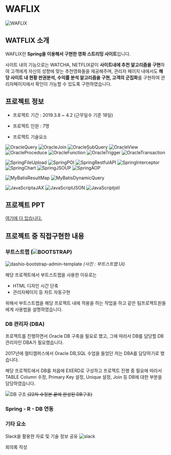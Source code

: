 # WAFLIX

![WAFLIX](https://user-images.githubusercontent.com/35910177/60499490-855d9700-9cf3-11e9-9dec-27b5ba6f4376.png)


## WATFLIX 소개
WAFLIX란 **Spring을 이용해서 구현한 영화 스트리밍 사이트**입니다.

사이트 내의 기능으로는 WATCHA, NETFLIX같이 **사이트내에 추천 알고리즘을 구현**하여 고객에게 자신의 성향에 맞는 추천영화들을 제공해주며,  관리자 페이지 내에서도 **해당 사이트 내 현황 판권분석, 수익률 분석 알고리즘을 구현, 고객의 군집화**를 구현하여 관리자페이지에서 확인이 가능할 수 있도록 구현하였습니다.


## 프로젝트 정보

- 프로젝트 기간 : 2019.3.8 ~ 4.2 (근무일수 기준 18일)

- 프로젝트 인원 : 7명

- 프로젝트 기술요소

![OracleQuery](https://img.shields.io/badge/Oracle-Query-red.svg)
![OracleJoin](https://img.shields.io/badge/Oracle-join-red.svg)
![OracleSubQuery](https://img.shields.io/badge/Oracle-SubQuery-red.svg)
![OracleView](https://img.shields.io/badge/Oracle-View-red.svg)
![OracleProceduce](https://img.shields.io/badge/Oracle-Procedure-red.svg)
![OracleFunction](https://img.shields.io/badge/Oracle-Function-red.svg)
![OracleTrigger](https://img.shields.io/badge/Oracle-Trigger-red.svg)
![OracleTransaction](https://img.shields.io/badge/Oracle-Transaction-red.svg)


![SpringFileUpload](https://img.shields.io/badge/Spring-File%20Upload-brightgreen.svg)
![SpringPOI](https://img.shields.io/badge/Spring-POI-brightgreen.svg)
![SpringRestfulAPI](https://img.shields.io/badge/Spring-RestfulAPI-brightgreen.svg)
![SpringInterceptor](https://img.shields.io/badge/Spring-Interceptor-brightgreen.svg)
![SpringChart](https://img.shields.io/badge/Spring-Chart-brightgreen.svg)
![SpringJSOUP](https://img.shields.io/badge/Spring-Jsoup-brightgreen.svg)
![SpringAOP](https://img.shields.io/badge/Spring-AOP-brightgreen.svg)

![MyBatisResultMap](https://img.shields.io/badge/MyBatis-ResultMap-lightgrey.svg)
![MyBatisDynamicQuery](https://img.shields.io/badge/MyBatis-DynamicQuery-lightgrey.svg)

![JavaScriptaJAX](https://img.shields.io/badge/JavaScript-Ajax-yellow.svg)
![JavaScriptJSON](https://img.shields.io/badge/JavaScript-JSON-yellow.svg)
![JavaScriptjstl](https://img.shields.io/badge/JavaScript-jstl-yellow.svg)

## 프로젝트 PPT

[여기에 다 있습니다.](https://github.com/includesorrow/WAFLIX/blob/master/MiddleProject_PPT_A%EC%A1%B0.pptx)

## 프로젝트 중 직접구현한 내용

### 부트스트랩 (![BOOTSTRAP](https://user-images.githubusercontent.com/35910177/60500978-3107e680-9cf6-11e9-9bd7-60fa478ecb1b.png))


![dashio-bootstrap-admin-template](https://user-images.githubusercontent.com/35910177/60500754-d8384e00-9cf5-11e9-8df5-775be13d168a.jpg)
_(사진 : 부트스트랩 UI)_


해당 프로젝트에서 부트스트랩을 사용한 이유로는
- HTML 디자인 시간 단축
- 관리자페이지 등 차트 자동구현


위해서 부트스트랩을 해당 프로젝트 내에 적용을 하는 작업을 하고 같은 팀프로젝트원들에게 사용법을 설명하였습니다. 







### DB 관리자 (DBA)

프로젝트를 진행하면서 Oracle DB 구축을 필요로 했고, 그에 따라서 DB를 담당할 DB관리자인 DBA가 필요했습니다. 

2017년에 멀티캠퍼스에서 Oracle DB,SQL 수업을 들었던 저는 DBA를 담당하기로 했습니다.

해당 프로젝트에서 DB를 처음에 EXERD로 구성하고 프로젝트 진행 중 필요에 따라서 TABLE Column 수정, Primary Key 설정, Unique 설정, Join 등 DB에 대한 부분을 담당하였습니다.

![DB 구조](https://user-images.githubusercontent.com/35910177/60503887-8e526680-9cfb-11e9-8016-623f56ba3f09.png)
~~(22차 수정본 끝에 완성된 DB구조)~~


### Spring - R - DB  연동

###  

### 기타 요소

Slack을 활용한 자료 및 기술 정보 공유 
![slack](https://user-images.githubusercontent.com/35910177/60557438-7a9d1380-9d80-11e9-884f-0cf24a7cc3ba.PNG)



회의록 작성

